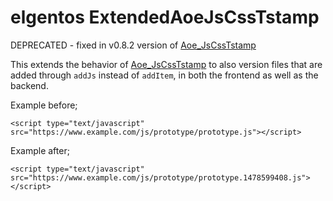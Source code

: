 # elgentos ExtendedAoeJsCssTstamp

DEPRECATED - fixed in v0.8.2 version of [Aoe_JsCssTstamp](https://github.com/fbrnc/Aoe_JsCssTstamp/)

This extends the behavior of [Aoe_JsCssTstamp](https://github.com/fbrnc/Aoe_JsCssTstamp/) to also version files that are added through `addJs` instead of `addItem`, in both the frontend as well as the backend.

Example before;

`<script type="text/javascript" src="https://www.example.com/js/prototype/prototype.js"></script>`

Example after;

`<script type="text/javascript" src="https://www.example.com/js/prototype/prototype.1478599408.js"></script>`

